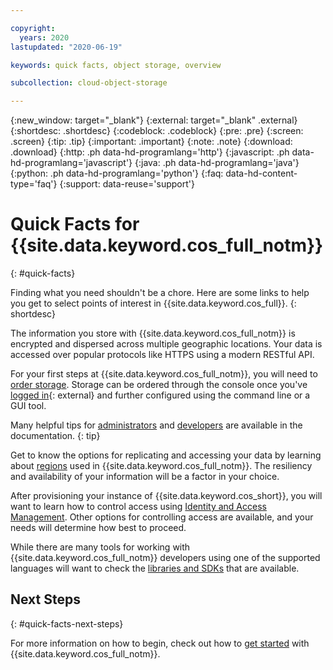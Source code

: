 ```yaml
---

copyright:
  years: 2020
lastupdated: "2020-06-19"

keywords: quick facts, object storage, overview

subcollection: cloud-object-storage

---
```

{:new_window: target="_blank"}
{:external: target="_blank" .external}
{:shortdesc: .shortdesc}
{:codeblock: .codeblock}
{:pre: .pre}
{:screen: .screen}
{:tip: .tip}
{:important: .important}
{:note: .note}
{:download: .download} 
{:http: .ph data-hd-programlang='http'} 
{:javascript: .ph data-hd-programlang='javascript'} 
{:java: .ph data-hd-programlang='java'} 
{:python: .ph data-hd-programlang='python'}
{:faq: data-hd-content-type='faq'}
{:support: data-reuse='support'}

# Quick Facts for {{site.data.keyword.cos_full_notm}}
{: #quick-facts}

Finding what you need shouldn't be a chore. Here are some links to help you get to select points of interest in {{site.data.keyword.cos_full}}.
{: shortdesc}

The information you store with {{site.data.keyword.cos_full_notm}} is encrypted and dispersed across multiple geographic locations. Your data is accessed over popular protocols like HTTPS using a modern RESTful API.

For your first steps at {{site.data.keyword.cos_full_notm}}, you will need to [order storage](/docs/cloud-object-storage?topic=cloud-object-storage-provision). Storage can be ordered through the console once you've [logged in](https://cloud.ibm.com/login){: external} and further configured using the command line or a GUI tool.

Many helpful tips for [administrators](/docs/cloud-object-storage?topic=cloud-object-storage-administrators) and [developers](/docs/cloud-object-storage?topic=cloud-object-storage-gs-dev) are available in the documentation.
{: tip}

Get to know the options for replicating and accessing your data by learning about [regions](/docs/cloud-object-storage?topic=cloud-object-storage-endpoints) used in {{site.data.keyword.cos_full_notm}}. The resiliency and availability of your information will be a factor in your choice.

After provisioning your instance of {{site.data.keyword.cos_short}}, you will want to learn how to control access using [Identity and Access Management](/docs/cloud-object-storage?topic=cloud-object-storage-iam). Other options for controlling access are available, and your needs will determine how best to proceed.

While there are many tools for working with {{site.data.keyword.cos_full_notm}} developers using one of the supported languages will want to check the [libraries and SDKs](/docs/cloud-object-storage?topic=cloud-object-storage-sdk-gs) that are available.

## Next Steps
{: #quick-facts-next-steps}

For more information on how to begin, check out how to [get started](/docs/cloud-object-storage?topic=cloud-object-storage-getting-started-cloud-object-storage) with {{site.data.keyword.cos_full_notm}}.
